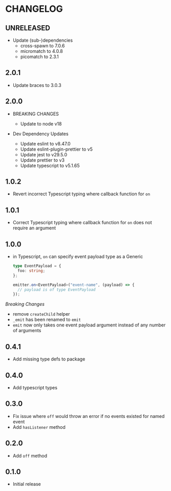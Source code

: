 # CHANGELOG

## UNRELEASED

- Update (sub-)dependencies
  - cross-spawn to 7.0.6
  - micromatch to 4.0.8
  - picomatch to 2.3.1

## 2.0.1

- Update braces to 3.0.3

## 2.0.0

 - BREAKING CHANGES
   - Update to node v18

 - Dev Dependency Updates
   - Update eslint to v8.47.0
   - Update eslint-plugin-prettier to v5
   - Update jest to v29.5.0
   - Update prettier to v3
   - Update typescript to v5.1.65

## 1.0.2

- Revert incorrect Typescript typing where callback function for `on`

## 1.0.1

- Correct Typescript typing where callback function for `on` does not require an argument

## 1.0.0

- in Typescript, `on` can specify event payload type as a Generic

  ```typescript
  type EventPayload = {
    foo: string;
  };

  emitter.on<EventPayload>("event-name", (payload) => {
    // payload is of type EventPayload
  });
  ```

_Breaking Changes_

- remove `createChild` helper
- `_emit` has been renamed to `emit`
- `emit` now only takes one event payload argument instead of any number of arguments

## 0.4.1

- Add missing type defs to package

## 0.4.0

- Add typescript types

## 0.3.0

- Fix issue where `off` would throw an error if no events existed for named event
- Add `hasListener` method

## 0.2.0

- Add `off` method

## 0.1.0

- Initial release
